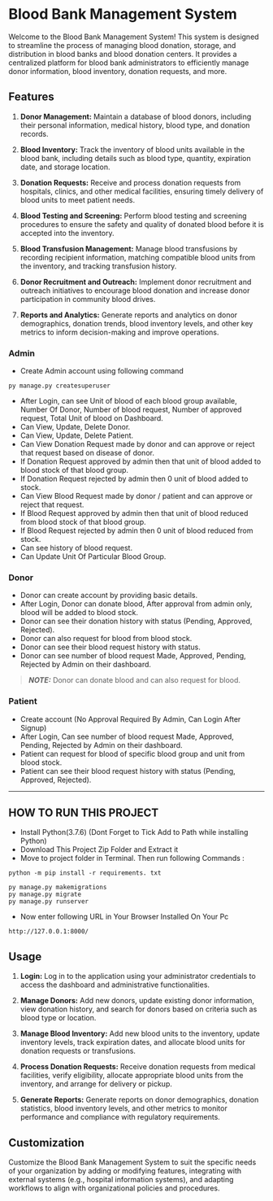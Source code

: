 # Blood Bank Management System
Welcome to the Blood Bank Management System! This system is designed to streamline the process of managing blood donation, storage, and distribution in blood banks and blood donation centers. It provides a centralized platform for blood bank administrators to efficiently manage donor information, blood inventory, donation requests, and more.

## Features
1. **Donor Management:** Maintain a database of blood donors, including their personal information, medical history, blood type, and donation records.

2. **Blood Inventory:** Track the inventory of blood units available in the blood bank, including details such as blood type, quantity, expiration date, and storage location.

3. **Donation Requests:** Receive and process donation requests from hospitals, clinics, and other medical facilities, ensuring timely delivery of blood units to meet patient needs.

4. **Blood Testing and Screening:** Perform blood testing and screening procedures to ensure the safety and quality of donated blood before it is accepted into the inventory.

5. **Blood Transfusion Management:** Manage blood transfusions by recording recipient information, matching compatible blood units from the inventory, and tracking transfusion history.

6. **Donor Recruitment and Outreach:** Implement donor recruitment and outreach initiatives to encourage blood donation and increase donor participation in community blood drives.

7. **Reports and Analytics:** Generate reports and analytics on donor demographics, donation trends, blood inventory levels, and other key metrics to inform decision-making and improve operations.

### Admin
- Create Admin account using following command
```
py manage.py createsuperuser
```
- After Login, can see Unit of blood of each blood group available, Number Of Donor, Number of blood request, Number of approved request, Total Unit of blood on Dashboard.
- Can View, Update, Delete Donor.
- Can View, Update, Delete Patient.
- Can View Donation Request made by donor and can approve or reject that request based on disease of donor.
- If Donation Request approved by admin then that unit of blood added to blood stock of that blood group.
- If Donation Request rejected by admin then 0 unit of blood added to stock.
- Can View Blood Request made by donor / patient and can approve or reject that request.
- If Blood Request approved by admin then that unit of blood reduced from blood stock of that blood group.
- If Blood Request rejected by admin then 0 unit of blood reduced from stock.
- Can see history of blood request.
- Can Update Unit Of Particular Blood Group.


### Donor
- Donor can create account by providing basic details.
- After Login, Donor can donate blood, After approval from admin only, blood will be added to blood stock.
- Donor can see their donation history with status (Pending, Approved, Rejected).
- Donor can also request for blood from blood stock.
- Donor can see their blood request history with status.
- Donor can see number of blood request Made, Approved, Pending, Rejected by Admin on their dashboard.
> **_NOTE:_**  Donor can donate blood and can also request for blood.





### Patient
- Create account (No Approval Required By Admin, Can Login After Signup)
- After Login, Can see number of blood request Made, Approved, Pending, Rejected by Admin on their dashboard.
- Patient can request for blood of specific blood group and unit from blood stock.
- Patient can see their blood request history with status (Pending, Approved, Rejected).

---

## HOW TO RUN THIS PROJECT
- Install Python(3.7.6) (Dont Forget to Tick Add to Path while installing Python)
- Download This Project Zip Folder and Extract it
- Move to project folder in Terminal. Then run following Commands :

```
python -m pip install -r requirements. txt
```

```
py manage.py makemigrations
py manage.py migrate
py manage.py runserver
```
- Now enter following URL in Your Browser Installed On Your Pc
```
http://127.0.0.1:8000/
```

## Usage
1. **Login:** Log in to the application using your administrator credentials to access the dashboard and administrative functionalities.

2. **Manage Donors:** Add new donors, update existing donor information, view donation history, and search for donors based on criteria such as blood type or location.

3. **Manage Blood Inventory:** Add new blood units to the inventory, update inventory levels, track expiration dates, and allocate blood units for donation requests or transfusions.

4. **Process Donation Requests:** Receive donation requests from medical facilities, verify eligibility, allocate appropriate blood units from the inventory, and arrange for delivery or pickup.

5. **Generate Reports:** Generate reports on donor demographics, donation statistics, blood inventory levels, and other metrics to monitor performance and compliance with regulatory requirements.

## Customization
Customize the Blood Bank Management System to suit the specific needs of your organization by adding or modifying features, integrating with external systems (e.g., hospital information systems), and adapting workflows to align with organizational policies and procedures.
